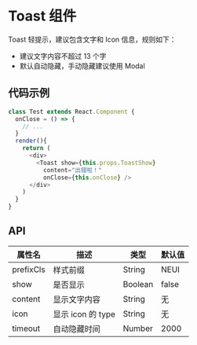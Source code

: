 # Toast 组件

Toast 轻提示，建议包含文字和 Icon 信息，规则如下：

- 建议文字内容不超过 13 个字
- 默认自动隐藏，手动隐藏建议使用 Modal

## 代码示例

```js
class Test extends React.Component {
  onClose = () => {
    // ...
  }
  render(){
    return (
      <div>
        <Toast show={this.props.ToastShow}
          content="出错啦！"
          onClose={this.onClose} />
      </div>
    )
  }
}
```

## API

属性名 | 描述 | 类型 | 默认值
--- | --- | --- | ---
prefixCls | 样式前缀 | String | NEUI
show | 是否显示 | Boolean | false
content | 显示文字内容 | String | 无
icon | 显示 icon 的 type | String | 无
timeout | 自动隐藏时间 | Number | 2000